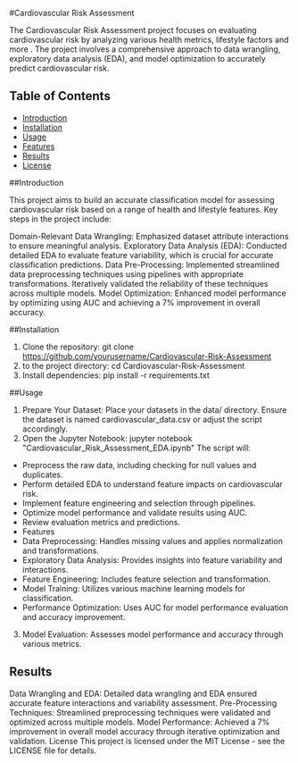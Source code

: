 #Cardiovascular Risk Assessment

The Cardiovascular Risk Assessment project focuses on evaluating cardiovascular risk by analyzing various health metrics, lifestyle factors and more . The project involves a comprehensive approach to data wrangling, exploratory data analysis (EDA), and model optimization to accurately predict cardiovascular risk. 

## Table of Contents
- [Introduction](#introduction)
- [Installation](#installation)
- [Usage](#usage)
- [Features](#features)
- [Results](#results)
- [License](#license)


##Introduction

This project aims to build an accurate classification model for assessing cardiovascular risk based on a range of health and lifestyle features. Key steps in the project include:

Domain-Relevant Data Wrangling: Emphasized dataset attribute interactions to ensure meaningful analysis.
Exploratory Data Analysis (EDA): Conducted detailed EDA to evaluate feature variability, which is crucial for accurate classification predictions.
Data Pre-Processing: Implemented streamlined data preprocessing techniques using pipelines with appropriate transformations. Iteratively validated the reliability of these techniques across multiple models.
Model Optimization: Enhanced model performance by optimizing using AUC and achieving a 7% improvement in overall accuracy.


##Installation

1. Clone the repository:
git clone https://github.com/yourusername/Cardiovascular-Risk-Assessment
2.  to the project directory:
cd Cardiovascular-Risk-Assessment
3. Install dependencies:
pip install -r requirements.txt

##Usage
1. Prepare Your Dataset: Place your datasets in the data/ directory. Ensure the dataset is named cardiovascular_data.csv or adjust the script accordingly.
2. Open the Jupyter Notebook:
jupyter notebook "Cardiovascular_Risk_Assessment_EDA.ipynb"
The script will:
- Preprocess the raw data, including checking for null values and duplicates.
- Perform detailed EDA to understand feature impacts on cardiovascular risk.
- Implement feature engineering and selection through pipelines.
- Optimize model performance and validate results using AUC.
- Review evaluation metrics and predictions.
- Features
- Data Preprocessing: Handles missing values and applies normalization and transformations.
- Exploratory Data Analysis: Provides insights into feature variability and interactions.
- Feature Engineering: Includes feature selection and transformation.
- Model Training: Utilizes various machine learning models for classification.
- Performance Optimization: Uses AUC for model performance evaluation and accuracy improvement.
3. Model Evaluation: Assesses model performance and accuracy through various metrics.
  
## Results
Data Wrangling and EDA: Detailed data wrangling and EDA ensured accurate feature interactions and variability assessment.
Pre-Processing Techniques: Streamlined preprocessing techniques were validated and optimized across multiple models.
Model Performance: Achieved a 7% improvement in overall model accuracy through iterative optimization and validation.
License
This project is licensed under the MIT License - see the LICENSE file for details.
